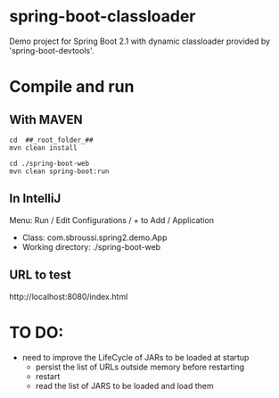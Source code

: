 # spring-boot-classloader
Demo project for Spring Boot 2.1 with dynamic classloader provided by 'spring-boot-devtools'.

# Compile and run
## With MAVEN
```
cd  ##_root_folder_##
mvn clean install

cd ./spring-boot-web
mvn clean spring-boot:run
```
## In IntelliJ
Menu: Run / Edit Configurations / + to Add / Application
- Class: com.sbroussi.spring2.demo.App
- Working directory: ./spring-boot-web

## URL to test
http://localhost:8080/index.html

# TO DO:

- need to improve the LifeCycle of JARs to be loaded at startup
  - persist the list of URLs outside memory before restarting
  - restart
  - read the list of JARS to be loaded and load them
